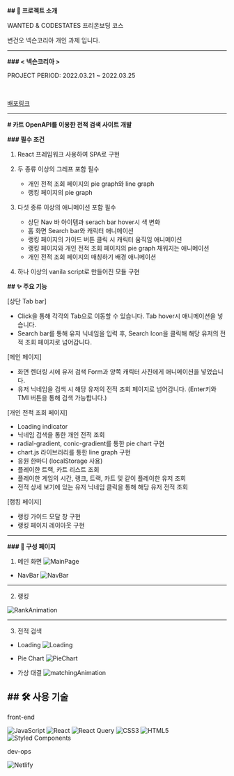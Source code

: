 # 

**## 📑 프로젝트 소개**

WANTED & CODESTATES 프리온보딩 코스

변건오 넥슨코리아 개인 과제 입니다.

---

**### < 넥슨코리아 >**

PROJECT PERIOD: 2022.03.21 ~ 2022.03.25

<br>

[배포링크](wanted-codestates-project-9-guno517.netlify.app)

---

**# 카트 OpenAPI를 이용한 전적 검색 사이트 개발**

**### 필수 조건**

1. React 프레임워크 사용하여 SPA로 구현

2. 두 종류 이상의 그레프 포함 필수
    - 개인 전적 조회 페이지의 pie graph와 line graph
    - 랭킹 페이지의 pie graph

3. 다섯 종류 이상의 애니메이션 포함 필수
    - 상단 Nav 바 아이템과 serach bar hover시 색 변화
    - 홈 화면 Search bar와 캐릭터 애니메이션
    - 랭킹 페이지의 가이드 버튼 클릭 시 캐릭터 움직임 애니메이션
    - 랭킹 페이지와 개인 전적 조회 페이지의 pie graph 채워지는 애니메이션
    - 개인 전적 조회 페이지의 매칭하기 배경 애니메이션

4. 하나 이상의 vanila script로 만들어진 모듈 구현

**## ✨ 주요 기능**

[상단 Tab bar]
  - Click을 통해 각각의 Tab으로 이동할 수 있습니다. Tab hover시 애니메이션을 넣습니다.
  - Search bar를 통해 유저 닉네임을 입력 후, Search Icon을 클릭해 해당 유저의 전적 조회 페이지로 넘어갑니다.

[메인 페이지]
  - 화면 렌더링 시에 유저 검색 Form과 양쪽 캐릭터 사진에게 애니메이션을 넣었습니다.
  - 유저 닉네임을 검색 시 해당 유저의 전적 조회 페이지로 넘어갑니다. (Enter키와 TMI 버튼을 통해 검색 가능합니다.)

[개인 전적 조회 페이지]
  - Loading indicator
  - 닉네임 검색을 통한 개인 전적 조회
  - radial-gradient, conic-gradient를 통한 pie chart 구현
  - chart.js 라이브러리를 통한 line graph 구현
  - 응원 한마디 (localStorage 사용)
  - 플레이한 트랙, 카트 리스트 조회
  - 플레이한 게임의 시간, 랭크, 트랙, 카트 및 같이 플레이한 유저 조회
  - 전적 상세 보기에 있는 유저 닉네임 클릭을 통해 해당 유저 전적 조회

[랭킹 페이지]
  - 랭킹 가이드 모달 창 구현
  - 랭킹 페이지 레이아웃 구현

---
**### 🧔 구성 페이지**


1. 메인 화면
![MainPage](https://user-images.githubusercontent.com/60571418/160112289-d9f5e956-5ed7-4db6-b282-dca3fe5cb680.gif)

 - NavBar
![NavBar](https://user-images.githubusercontent.com/60571418/160112357-28d95545-8307-4f2e-9284-6ff2de177321.gif)

---
2. 랭킹

![RankAnimation](https://user-images.githubusercontent.com/60571418/160112529-1d64f7db-11f5-485d-bdb8-584d87b4c0b0.gif)

---
3. 전적 검색
 - Loading
![Loading](https://user-images.githubusercontent.com/60571418/160112404-31e248ce-c758-4970-87c9-098cb11a3047.gif)

 - Pie Chart
![PieChart](https://user-images.githubusercontent.com/60571418/160112444-1f52d03a-824f-4a62-8ad3-925a94547e98.gif)

 - 가상 대결
![matchingAnimation](https://user-images.githubusercontent.com/60571418/160112473-13e64941-2eff-4cac-bff0-d93e7a24532e.gif)


**## 🛠 사용 기술**
---
front-end

![JavaScript](https://img.shields.io/badge/javascript-%23323330.svg?style=for-the-badge&logo=javascript&logoColor=%23F7DF1E)
![React](https://img.shields.io/badge/react-%2320232a.svg?style=for-the-badge&logo=react&logoColor=%2361DAFB)
![React Query](https://img.shields.io/badge/-React%20Query-FF4154?style=for-the-badge&logo=react%20query&logoColor=white)
![CSS3](https://img.shields.io/badge/css3-%231572B6.svg?style=for-the-badge&logo=css3&logoColor=white)
![HTML5](https://img.shields.io/badge/html5-%23E34F26.svg?style=for-the-badge&logo=html5&logoColor=white)
![Styled Components](https://img.shields.io/badge/styled--components-DB7093?style=for-the-badge&logo=styled-components&logoColor=white)

dev-ops

![Netlify](https://img.shields.io/badge/netlify-%23000000.svg?style=for-the-badge&logo=netlify&logoColor=#00C7B7)
